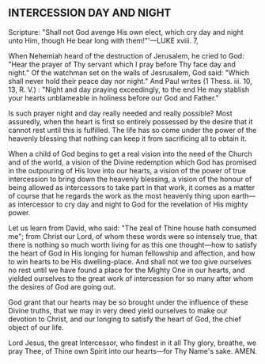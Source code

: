 ## INTERCESSION DAY AND NIGHT ##

Scripture: "Shall not God avenge His own elect, which cry day and night unto Him, though He bear long with them!"'—LUKE xviii. 7,



When Nehemiah heard of the destruction of Jerusalem, he cried to God: "Hear the prayer of Thy servant which I pray before Thy face day and night." Of the watchman set on the walls of Jesrusalem, God said: "Which shall never hold their peace day nor night." And Paul writes (1 Thess. iii. 10, 13, R. V.) : "Night and day praying exceedingly, to the end He may stablish your hearts unblameable in holiness before our God and Father."

Is such prayer night and day really needed and really possible? Most assuredly, when the heart is first so entirely possessed by the desire that it cannot rest until this is fulfilled. The life has so come under the power of the heavenly blessing that nothing can keep it from sacrificing all to obtain it.

When a child of God begins to get a real vision into the need of the Church and of the world, a vision of the Divine redemption which God has promised in the outpouring of His love into our hearts, a vision of the power of true intercession to bring down the heavenly blessing, a vision of the honour of being allowed as intercessors to take part in that work, it comes as a matter of course that he regards the work as the most heavenly thing upon earth—as intercessor to cry day and night to God for the revelation of His mighty power.

Let us learn from David, who said: "The zeal of Thine house hath consumed me"; from Christ our Lord, of whom these words were so intensely true, that there is nothing so much worth living for as this one thought—how to satisfy the heart of God in His longing for human fellowship and affection, and how to win hearts to be His dwelling-place. And shall not we too give ourselves no rest until we have found a place for the Mighty One in our hearts, and yielded ourselves to the great work of intercession for so many after whom the desires of God are going out.

God grant that our hearts may be so brought under the influence of these Divine truths, that we may in very deed yield ourselves to make our devotion to Christ, and our longing to satisfy the heart of God, the chief object of our life.

Lord Jesus, the great Intercessor, who findest in it all Thy glory, breathe, we pray Thee, of Thine own Spirit into our hearts—for Thy Name's sake. AMEN.

